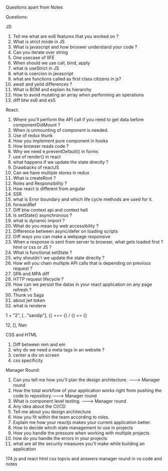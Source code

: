 

Questions apart from Notes




Questions:


JS:

1. Tell me what are es6 features that you worked on ?
2. What is strict mode in JS
3. What is javascript and how broswer understand your code ?
4. Can you iterate over string
5. One usecase of IIFE
6. When should we use call, bind, apply
7. what is useStrict in JS
8. what is coercion in javascript
9. what are functions called as first class citizens in js?
10. await and yeild differences ?
11. What is BOM and explain its hierarchy
12. How to avoid mutating an array when performing an operations
13. diff btw es6 and es5







React:

1. Where you'll perform the API call if you need to get data before componentDidMount ?
2. When is unmounting of component is needed.
3. Use of redux thunk
4. How you implement pure component in hooks
5. How browser reads code ?
6. Why we need e.preventDefault() in forms
7. use of render() in react
8. what happens if we update the state directly ?
9. Drawbacks of reactJS
10. Can we have multiple stores in redux
11. What is createRoot ?
12. Roles and Responsibility ?
13. How react is different from angular
14. SSR
15. what is Error boundary and which life cycle methods are used for it.
16. forwardRef
17. Diff btw context api and context hell
18. Is setState() asynchronous ?
19. what is dynamic import ? 
20. What do you mean by web accessibility ?
21. Difference between async/defer on loading scripts
22. Diff ways you can make a webpage responsive
23. When a response is sent from server to browser, what gets loaded first ? html or css or JS ? 
24. What is functional setState ? 
25. why shouldn'r we update the state directly ?
26. How will you chain multiple API calls that is depending on previous request ?
27. SPA and MPA diff
28. HTTP request lifecycle ?
29. How can we persist the datas in your react application on any page refresh ?
30. Thunk vs Saga
31. about jwt token
32. what is renderw


1 + "2", [..."sandip"], {} === {} / {} == {}

12, [], Nan

CSS and HTML

1. Diff between rem and em
2. why do we need a meta tags in an website ? 
3. center a div on screen
4. css specificity





Manager Round:

1. Can you tell me how you'll plan the design architecture. ---> Manager round
2. How the total workflow of your application works right from pushing the code to repository.---> Manager round
3. What is component level testing. ---> Manager round
4. Any idea about the CI/CD
5. Tell me about you design architecture
6. How you fit within the team according to roles.
7. Explain me how your reactjs makes your current application better.
8. How to decide whcih state management to use in projects
9. How you handle the pressure when working with multiple projects
10. how do you handle the errors in your projects
11. what are all the security measures you'll make while building an application





174 js and react
html css topcis and answers
manager round in vs code and notes





